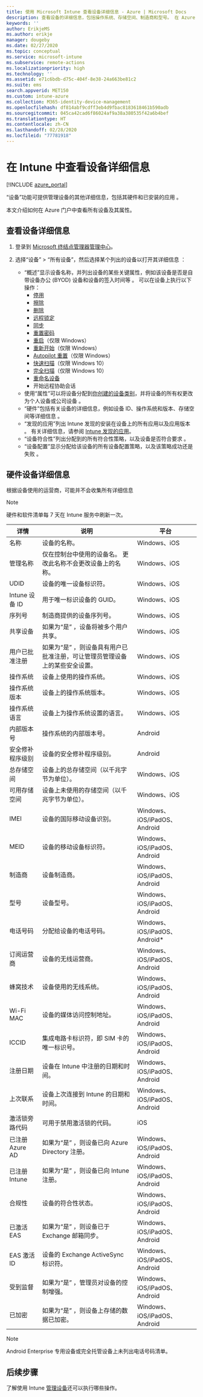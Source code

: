```yaml
---
title: 使用 Microsoft Intune 查看设备详细信息 - Azure | Microsoft Docs
description: 查看设备的详细信息，包括操作系统、存储空间、制造商和型号。 在 Azure 的 Microsoft Intune 中获取已安装应用的列表、检查符合性策略和设置 TeamViewer。 类似于查看管理设备的清单。
keywords: ''
author: ErikjeMS
ms.author: erikje
manager: dougeby
ms.date: 02/27/2020
ms.topic: conceptual
ms.service: microsoft-intune
ms.subservice: remote-actions
ms.localizationpriority: high
ms.technology: ''
ms.assetid: e71c6bdb-d75c-404f-8e38-24a663be81c2
ms.suite: ems
search.appverid: MET150
ms.custom: intune-azure
ms.collection: M365-identity-device-management
ms.openlocfilehash: df814abf9cdff3eb4d9fbac8183618461b590adb
ms.sourcegitcommit: 045ca42cad6f86024af9a38a380535f42a6b4bef
ms.translationtype: HT
ms.contentlocale: zh-CN
ms.lasthandoff: 02/28/2020
ms.locfileid: "77781918"
---
```

# <a name="see-device-details-in-intune"></a>在 Intune 中查看设备详细信息

[!INCLUDE [azure_portal](../includes/azure_portal.md)]

“设备”功能可提供管理设备的其他详细信息，包括其硬件和已安装的应用  。

本文介绍如何在 Azure 门户中查看所有设备及其属性。

## <a name="view-the-device-details"></a>查看设备详细信息

1. 登录到 [Microsoft 终结点管理器管理中心](https://go.microsoft.com/fwlink/?linkid=2109431)。
3. 选择“设备” > “所有设备”，然后选择某个列出的设备以打开其详细信息   ：

   - “概述”显示设备名称，并列出设备的某些关键属性，例如该设备是否是自带设备办公 (BYOD) 设备和设备的签入时间等  。 可以在设备上执行以下操作：
      - [停用](devices-wipe.md#retire)
      - [擦除](devices-wipe.md#wipe)
      - [删除](devices-wipe.md#delete-devices-from-the-intune-portal)
      - [远程锁定](device-remote-lock.md)
      - [同步](device-sync.md)
      - [重置密码](device-passcode-reset.md)
      - [重启](device-restart.md)（仅限 Windows）
      - [重新开始](device-fresh-start.md)（仅限 Windows）
      - [Autopilot 重置]()（仅限 Windows）
      - [快速扫描](../configuration/device-restrictions-windows-10.md)（仅限 Windows 10）
      - [完全扫描](../configuration/device-restrictions-windows-10.md)（仅限 Windows 10）
       - [重命名设备](device-rename.md)
      - 开始远程协助会话
   - 使用“属性”可以将设备分配到[你创建的设备类别](../enrollment/device-group-mapping.md)，并将设备的所有权更改为个人设备或公司设备  。
   - “硬件”包括有关设备的详细信息，例如设备 ID、操作系统和版本、存储空间等详细信息  。
   - “发现的应用”列出 Intune 发现的安装在设备上的所有应用以及应用版本  。 有关详细信息，请参阅 [Intune 发现的应用](../apps/app-discovered-apps.md)。
   - “设备符合性”列出分配到的所有符合性策略，以及设备是否符合要求  。
   - “设备配置”显示分配给该设备的所有设备配置策略，以及该策略成功还是失败  。

## <a name="hardware-device-details"></a>硬件设备详细信息
根据设备使用的运营商，可能并不会收集所有详细信息

> [!Note]  
> 硬件和软件清单每 7 天在 Intune 服务中刷新一次。

|详情|说明|平台| 
|--------------|----------------------|----|  
|名称|设备的名称。|Windows、iOS|
|管理名称|仅在控制台中使用的设备名。 更改此名称不会更改设备上的名称。|Windows、iOS|
|UDID|设备的唯一设备标识符。|Windows、iOS|
|Intune 设备 ID|用于唯一标识设备的 GUID。|Windows、iOS|
|序列号|制造商提供的设备序列号。|Windows、iOS|
|共享设备|如果为“是”  ，设备将被多个用户共享。|Windows、iOS|
|用户已批准注册|如果为“是”  ，则设备具有用户已批准注册，可让管理员管理设备上的某些安全设置。|Windows、iOS|
|操作系统|设备上使用的操作系统。|Windows、iOS|
|操作系统版本|设备上的操作系统版本。|Windows、iOS|
|操作系统语言|设备上为操作系统设置的语言。|Windows、iOS|
|内部版本号|操作系统的内部版本号。|Android|
|安全修补程序级别|设备的安全修补程序级别。|Android|
|总存储空间|设备上的总存储空间（以千兆字节为单位）。|Windows、iOS|
|可用存储空间|设备上未使用的存储空间（以千兆字节为单位）。|Windows、iOS|
|IMEI|设备的国际移动设备识别。|Windows、iOS/iPadOS、Android|
|MEID|设备的移动设备标识符。|Windows、iOS/iPadOS、Android|
|制造商|设备制造商。|Windows、iOS/iPadOS、Android|
|型号|设备型号。|Windows、iOS/iPadOS、Android|
|电话号码|分配给设备的电话号码。|Windows、iOS/iPadOS、Android*|
|订阅运营商|设备的无线运营商。|Windows、iOS/iPadOS、Android|
|蜂窝技术|设备使用的无线系统。|Windows、iOS/iPadOS、Android|
|Wi-Fi MAC|设备的媒体访问控制地址。|Windows、iOS/iPadOS、Android|
|ICCID|集成电路卡标识符，即 SIM 卡的唯一标识号。|Windows、iOS/iPadOS、Android|
|注册日期|设备在 Intune 中注册的日期和时间。|Windows、iOS/iPadOS、Android|
|上次联系|设备上次连接到 Intune 的日期和时间。|Windows、iOS/iPadOS、Android|
|激活锁旁路代码|可用于禁用激活锁的代码。|iOS|
|已注册 Azure AD|如果为“是”  ，则设备已向 Azure Directory 注册。|Windows、iOS/iPadOS、Android|
|已注册 Intune|如果为“是”  ，则设备已向 Intune 注册。|Windows、iOS/iPadOS、Android|
|合规性|设备的符合性状态。|Windows、iOS/iPadOS、Android|
|已激活 EAS|如果为“是”  ，则设备已于 Exchange 邮箱同步。|Windows、iOS/iPadOS、Android|
|EAS 激活 ID|设备的 Exchange ActiveSync 标识符。|Windows、iOS/iPadOS、Android|
|受到监督|如果为“是”  ，管理员对设备的控制增强。|Windows、iOS/iPadOS、Android|
|已加密|如果为“是”  ，则设备上存储的数据已加密。|Windows、iOS/iPadOS、Android|

> [!Note]  
> Android Enterprise 专用设备或完全托管设备上未列出电话号码清单。

## <a name="next-steps"></a>后续步骤
了解使用 Intune [管理设备](device-management.md)还可以执行哪些操作。
